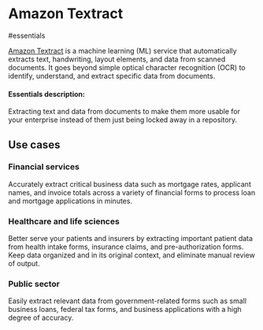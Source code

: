 # Amazon Textract

#essentials 

[Amazon Textract](https://aws.amazon.com/textract/) is a machine learning (ML) service that automatically extracts text, handwriting, layout elements, and data from scanned documents. It goes beyond simple optical character recognition (OCR) to identify, understand, and extract specific data from documents.

#### Essentials description:
Extracting text and data from documents to make them more usable for your enterprise instead of them just being locked away in a repository.

## Use cases
### Financial services
Accurately extract critical business data such as mortgage rates, applicant names, and invoice totals across a variety of financial forms to process loan and mortgage applications in minutes.

### Healthcare and life sciences
Better serve your patients and insurers by extracting important patient data from health intake forms, insurance claims, and pre-authorization forms. Keep data organized and in its original context, and eliminate manual review of output.

### Public sector
Easily extract relevant data from government-related forms such as small business loans, federal tax forms, and business applications with a high degree of accuracy.